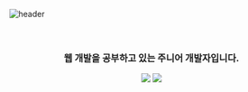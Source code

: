 ![header](https://capsule-render.vercel.app/api?type=waving&color=auto&height=200&section=header&text=Peter's%20Github&fontSize=90)\
<br>
<br>
<h3 align="center">웹 개발을 공부하고 있는 주니어 개발자입니다.</h3>
<p align="center">   
  <img src="https://img.shields.io/badge/Ruby-CC342D?style=flat-square&logo=Ruby&logoColor=white" />
  <img src="https://img.shields.io/badge/Ruby%20on%20Rails-CC0000?style=flat-square&logo=Ruby%20on%20Rails&logoColor=white" />
</p>
